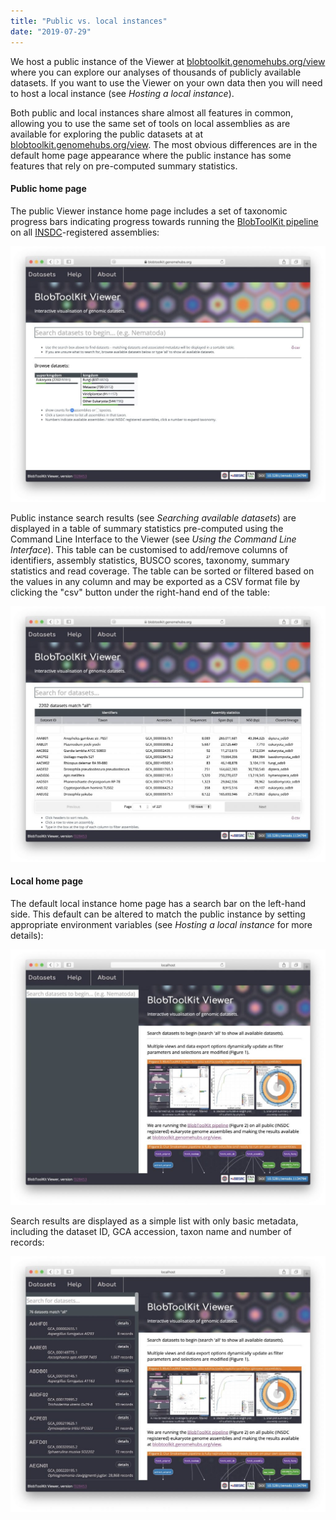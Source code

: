 ```yaml
---
title: "Public vs. local instances"
date: "2019-07-29"
---
```


We host a public instance of the Viewer at [blobtoolkit.genomehubs.org/view](https://blobtoolkit.genomehubs.org/view) where you can explore our analyses of thousands of publicly available datasets. If you want to use the Viewer on your own data then you will need to host a local instance (see _Hosting a local instance_).

Both public and local instances share almost all features in common, allowing you to use the same set of tools on local assemblies as are available for exploring the public datasets at at [blobtoolkit.genomehubs.org/view](https://blobtoolkit.genomehubs.org/view). The most obvious differences are in the default home page appearance where the public instance has some features that rely on pre-computed summary statistics.

#### Public home page

The public Viewer instance home page includes a set of taxonomic progress bars indicating progress towards running the [BlobToolKit pipeline](https://blobtoolkit.genomehubs.org/pipeline/) on all [INSDC](http://www.insdc.org)\-registered assemblies:

![](images/Screenshot-2019-07-29-at-12.04.1-1024x831.jpg)

Public instance search results (see _Searching available datasets_) are displayed in a table of summary statistics pre-computed using the Command Line Interface to the Viewer (see _Using the Command Line Interface_). This table can be customised to add/remove columns of identifiers, assembly statistics, BUSCO scores, taxonomy, summary statistics and read coverage. The table can be sorted or filtered based on the values in any column and may be exported as a CSV format file by clicking the "csv" button under the right-hand end of the table:

![This image has an empty alt attribute; its file name is Screenshot-2019-07-29-at-12.08.51-1024x831.jpg](images/Screenshot-2019-07-29-at-12.08.51-1024x831.jpg)

#### Local home page

The default local instance home page has a search bar on the left-hand side. This default can be altered to match the public instance by setting appropriate environment variables (see _Hosting a local instance_ for more details):

![](images/Screenshot-2019-07-29-at-12.05.22-1024x831.jpg)

Search results are displayed as a simple list with only basic metadata, including the dataset ID, GCA accession, taxon name and number of records:

![](images/Screenshot-2019-07-29-at-14.39.5-1024x831.jpg)
